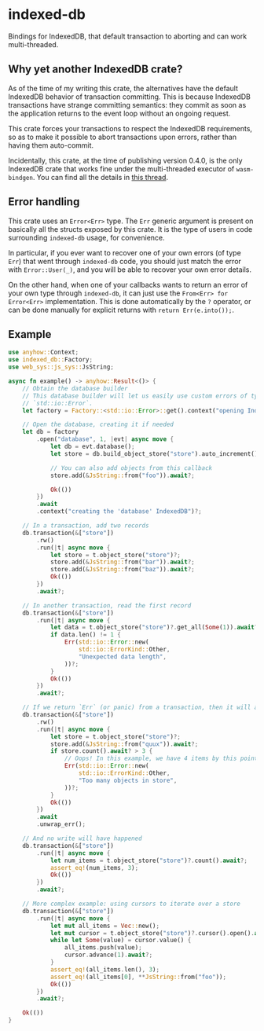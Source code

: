 # indexed-db

Bindings for IndexedDB, that default transaction to aborting and can work multi-threaded.

## Why yet another IndexedDB crate?

As of the time of my writing this crate, the alternatives have the default IndexedDB behavior of transaction committing. This is because IndexedDB transactions have strange committing semantics: they commit as soon as the application returns to the event loop without an ongoing request.

This crate forces your transactions to respect the IndexedDB requirements, so as to make it possible to abort transactions upon errors, rather than having them auto-commit.

Incidentally, this crate, at the time of publishing version 0.4.0, is the only IndexedDB crate that works fine under the multi-threaded executor of `wasm-bindgen`. You can find all the details in [this thread](https://github.com/rustwasm/wasm-bindgen/issues/3798).

## Error handling

This crate uses an `Error<Err>` type. The `Err` generic argument is present on basically all the structs exposed by this crate. It is the type of users in code surrounding `indexed-db` usage, for convenience.

In particular, if you ever want to recover one of your own errors (of type `Err`) that went through `indexed-db` code, you should just match the error with `Error::User(_)`, and you will be able to recover your own error details.

On the other hand, when one of your callbacks wants to return an error of your own type through `indexed-db`, it can just use the `From<Err> for Error<Err>` implementation. This is done automatically by the `?` operator, or can be done manually for explicit returns with `return Err(e.into());`.

## Example

```rust
use anyhow::Context;
use indexed_db::Factory;
use web_sys::js_sys::JsString;

async fn example() -> anyhow::Result<()> {
    // Obtain the database builder
    // This database builder will let us easily use custom errors of type
    // `std::io::Error`.
    let factory = Factory::<std::io::Error>::get().context("opening IndexedDB")?;

    // Open the database, creating it if needed
    let db = factory
        .open("database", 1, |evt| async move {
            let db = evt.database();
            let store = db.build_object_store("store").auto_increment().create()?;

            // You can also add objects from this callback
            store.add(&JsString::from("foo")).await?;

            Ok(())
        })
        .await
        .context("creating the 'database' IndexedDB")?;

    // In a transaction, add two records
    db.transaction(&["store"])
        .rw()
        .run(|t| async move {
            let store = t.object_store("store")?;
            store.add(&JsString::from("bar")).await?;
            store.add(&JsString::from("baz")).await?;
            Ok(())
        })
        .await?;

    // In another transaction, read the first record
    db.transaction(&["store"])
        .run(|t| async move {
            let data = t.object_store("store")?.get_all(Some(1)).await?;
            if data.len() != 1 {
                Err(std::io::Error::new(
                    std::io::ErrorKind::Other,
                    "Unexpected data length",
                ))?;
            }
            Ok(())
        })
        .await?;

    // If we return `Err` (or panic) from a transaction, then it will abort
    db.transaction(&["store"])
        .rw()
        .run(|t| async move {
            let store = t.object_store("store")?;
            store.add(&JsString::from("quux")).await?;
            if store.count().await? > 3 {
                // Oops! In this example, we have 4 items by this point
                Err(std::io::Error::new(
                    std::io::ErrorKind::Other,
                    "Too many objects in store",
                ))?;
            }
            Ok(())
        })
        .await
        .unwrap_err();

    // And no write will have happened
    db.transaction(&["store"])
        .run(|t| async move {
            let num_items = t.object_store("store")?.count().await?;
            assert_eq!(num_items, 3);
            Ok(())
        })
        .await?;

    // More complex example: using cursors to iterate over a store
    db.transaction(&["store"])
        .run(|t| async move {
            let mut all_items = Vec::new();
            let mut cursor = t.object_store("store")?.cursor().open().await?;
            while let Some(value) = cursor.value() {
                all_items.push(value);
                cursor.advance(1).await?;
            }
            assert_eq!(all_items.len(), 3);
            assert_eq!(all_items[0], **JsString::from("foo"));
            Ok(())
        })
        .await?;

    Ok(())
}
```
